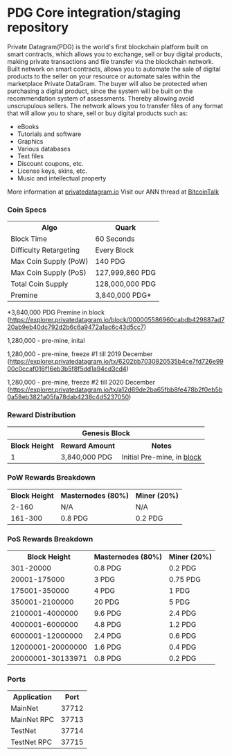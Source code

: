PDG Core integration/staging repository
=====================================

Private Datagram(PDG) is the world's first blockchain platform built on smart contracts, which allows you to
exchange, sell or buy digital products, making private transactions and file transfer via the blockchain
network. Built network on smart contracts, allows you to automate the sale of digital products to the
seller on your resource or automate sales within the marketplace Private DataGram. The buyer will also
be protected when purchasing a digital product, since the system will be built on the recommendation
system of assessments. Thereby allowing avoid unscrupulous sellers.
The network allows you to transfer files of any format that will allow you to share, sell or buy digital
products such as:
- eBooks
- Tutorials and software
- Graphics
- Various databases
- Text files
- Discount coupons, etc.
- License keys, skins, etc.
- Music and intellectual property


More information at [privatedatagram.io](https://privatedatagram.io) Visit our ANN thread at [BitcoinTalk](https://bitcointalk.org/index.php?topic=5084554)

### Coin Specs
<table>
<th>Algo</th><th>Quark</th>
<tr><td>Block Time</td><td>60 Seconds</td></tr>
<tr><td>Difficulty Retargeting</td><td>Every Block</td></tr>
<tr><td>Max Coin Supply (PoW)</td><td>140 PDG</td></tr>
<tr><td>Max Coin Supply (PoS)</td><td>127,999,860 PDG</td></tr>
<tr><td>Total Coin Supply </td><td>128,000,000 PDG</td></tr>
<tr><td>Premine</td><td>3,840,000 PDG*</td></tr>
</table>

*3,840,000 PDG Premine in block (https://explorer.privatedatagram.io/block/000005586960cabdb429887ad720ab9eb40dc792d2b6c6a9472a1ac6c43d5cc7)

1,280,000 - pre-mine, inital

1,280,000 - pre-mine, freeze #1 till 2019 December (https://explorer.privatedatagram.io/tx/6202bb7030820535b4ce7fd726e9900c0ccaf016f16eb3b5f8f5dd1a94cd3cd4)

1,280,000 - pre-mine, freeze #2 till 2020 December (https://explorer.privatedatagram.io/tx/a12d69de2ba65fbb8fe478b2f0eb5b0a58eb3821a05fa78dab4238c4d5237050)

### Reward Distribution

<table>
<th colspan=4>Genesis Block</th>
<tr><th>Block Height</th><th>Reward Amount</th><th>Notes</th></tr>
<tr><td>1</td><td>3,840,000 PDG</td><td>Initial Pre-mine, in <a href="https://explorer.privatedatagram.io/block/000005586960cabdb429887ad720ab9eb40dc792d2b6c6a9472a1ac6c43d5cc7">block</a></td></tr>
</table>

### PoW Rewards Breakdown

<table>
<th>Block Height</th><th>Masternodes (80%)</th><th>Miner (20%)</th>
<tr><td>2-160</td><td>N/A</td><td>N/A</td></tr>
<tr><td>161-300</td><td> 0.8 PDG</td><td> 0.2 PDG</td></tr>
</table>

### PoS Rewards Breakdown

<table>
<th>Block Height</th><th>Masternodes (80%)</th><th>Miner (20%)</th>
<tr><td>301-20000</td><td> 0.8 PDG</td><td> 0.2 PDG</td></tr>
<tr><td>20001-175000</td><td> 3 PDG</td><td> 0.75 PDG</td></tr>
<tr><td>175001-350000</td><td> 4 PDG</td><td> 1 PDG</td></tr>
<tr><td>350001-2100000</td><td> 20 PDG</td><td> 5 PDG</td></tr>
<tr><td>2100001-4000000</td><td> 9.6 PDG</td><td> 2.4 PDG</td></tr>
<tr><td>4000001-6000000</td><td> 4.8 PDG</td><td> 1.2 PDG</td></tr>
<tr><td>6000001-12000000</td><td> 2.4 PDG</td><td> 0.6 PDG</td></tr>
<tr><td>12000001-20000000</td><td> 1.6 PDG</td><td> 0.4 PDG</td></tr>
<tr><td>20000001-30133971</td><td> 0.8 PDG</td><td> 0.2 PDG</td></tr>
</table>

### Ports
<table>
<th>Application</th><th>Port</th>
<tr><td>MainNet</td><td>37712</td></tr>
<tr><td>MainNet RPC</td><td>37713</td></tr>
<tr><td>TestNet</td><td>37714</td></tr>
<tr><td>TestNet RPC</td><td>37715</td></tr>
</table>

